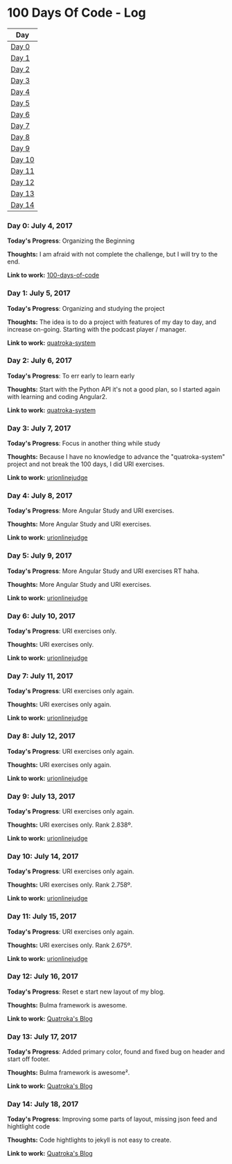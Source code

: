 # 100 Days Of Code - Log

| Day                            |
| ------------------------------ |
| [Day 0](#day-0-july-4-2017)    |
| [Day 1](#day-1-july-5-2017)    |
| [Day 2](#day-2-july-6-2017)    |
| [Day 3](#day-3-july-7-2017)    |
| [Day 4](#day-4-july-8-2017)    |
| [Day 5](#day-5-july-9-2017)    |
| [Day 6](#day-6-july-10-2017)   |
| [Day 7](#day-7-july-11-2017)   |
| [Day 8](#day-8-july-12-2017)   |
| [Day 9](#day-9-july-13-2017)   |
| [Day 10](#day-10-july-14-2017) |
| [Day 11](#day-11-july-15-2017) |
| [Day 12](#day-12-july-16-2017) |
| [Day 13](#day-13-july-17-2017) |
| [Day 14](#day-14-july-18-2017) |


### Day 0: July 4, 2017

**Today's Progress**: Organizing the Beginning

**Thoughts:** I am afraid with not complete the challenge, but I will try to the end.

**Link to work:** [100-days-of-code](https://github.com/quatroka/100-days-of-code)

### Day 1: July 5, 2017

**Today's Progress**: Organizing and studying the project

**Thoughts:** The idea is to do a project with features of my day to day, and increase on-going. Starting with the podcast player / manager.

**Link to work:** [quatroka-system](https://github.com/quatroka/quatroka-system)

### Day 2: July 6, 2017

**Today's Progress**: To err early to learn early

**Thoughts:** Start with the Python API it's not a good plan, so I started again with learning and coding Angular2.

**Link to work:** [quatroka-system](https://github.com/quatroka/quatroka-system)

### Day 3: July 7, 2017

**Today's Progress**: Focus in another thing while study

**Thoughts:** Because I have no knowledge to advance the "quatroka-system" project and not break the 100 days, I did URI exercises.

**Link to work:** [urionlinejudge](https://github.com/quatroka/urionlinejudge)


### Day 4: July 8, 2017

**Today's Progress**: More Angular Study and URI exercises.

**Thoughts:** More Angular Study and URI exercises.

**Link to work:** [urionlinejudge](https://github.com/quatroka/urionlinejudge)

### Day 5: July 9, 2017

**Today's Progress**: More Angular Study and URI exercises RT haha.

**Thoughts:** More Angular Study and URI exercises.

**Link to work:** [urionlinejudge](https://github.com/quatroka/urionlinejudge)

### Day 6: July 10, 2017

**Today's Progress**: URI exercises only.

**Thoughts:** URI exercises only.

**Link to work:** [urionlinejudge](https://github.com/quatroka/urionlinejudge)


### Day 7: July 11, 2017

**Today's Progress**: URI exercises only again.

**Thoughts:** URI exercises only again.

**Link to work:** [urionlinejudge](https://github.com/quatroka/urionlinejudge)

### Day 8: July 12, 2017

**Today's Progress**: URI exercises only again.

**Thoughts:** URI exercises only again.

**Link to work:** [urionlinejudge](https://github.com/quatroka/urionlinejudge)

### Day 9: July 13, 2017

**Today's Progress**: URI exercises only again.

**Thoughts:** URI exercises only. Rank 2.838º.

**Link to work:** [urionlinejudge](https://github.com/quatroka/urionlinejudge)

### Day 10: July 14, 2017

**Today's Progress**: URI exercises only again.

**Thoughts:** URI exercises only. Rank  2.758º.

**Link to work:** [urionlinejudge](https://github.com/quatroka/urionlinejudge)

### Day 11: July 15, 2017

**Today's Progress**: URI exercises only again.

**Thoughts:** URI exercises only. Rank  2.675º.

**Link to work:** [urionlinejudge](https://github.com/quatroka/urionlinejudge)

### Day 12: July 16, 2017

**Today's Progress**: Reset e start new layout of my blog.

**Thoughts:** Bulma framework is awesome.

**Link to work:** [Quatroka's Blog](https://github.com/quatroka/quatroka.github.io)

### Day 13: July 17, 2017

**Today's Progress**: Added primary color, found and fixed bug on header and start off footer.

**Thoughts:** Bulma framework is awesome².

**Link to work:** [Quatroka's Blog](https://github.com/quatroka/quatroka.github.io)

### Day 14: July 18, 2017

**Today's Progress**: Improving some parts of layout, missing json feed and hightlight code

**Thoughts:** Code hightlights to jekyll is not easy to create.

**Link to work:** [Quatroka's Blog](https://github.com/quatroka/quatroka.github.io)
